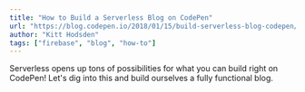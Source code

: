 ```yaml
---
title: "How to Build a Serverless Blog on CodePen"
url: "https://blog.codepen.io/2018/01/15/build-serverless-blog-codepen/"
author: "Kitt Hodsden"
tags: ["firebase", "blog", "how-to"]
---
```


Serverless opens up tons of possibilities for what you can build right on CodePen! Let's dig into this and build ourselves a fully functional blog.
